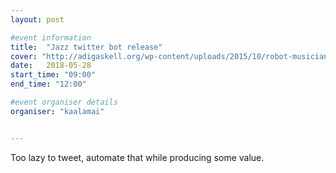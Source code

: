 ```yaml
---
layout: post

#event information
title:  "Jazz twitter bot release"
cover: "http://adigaskell.org/wp-content/uploads/2015/10/robot-musician.jpg"
date:   2018-05-28
start_time: "09:00"
end_time: "12:00"

#event organiser details
organiser: "kaalamai"


---
```


Too lazy to tweet, automate that while producing some value.